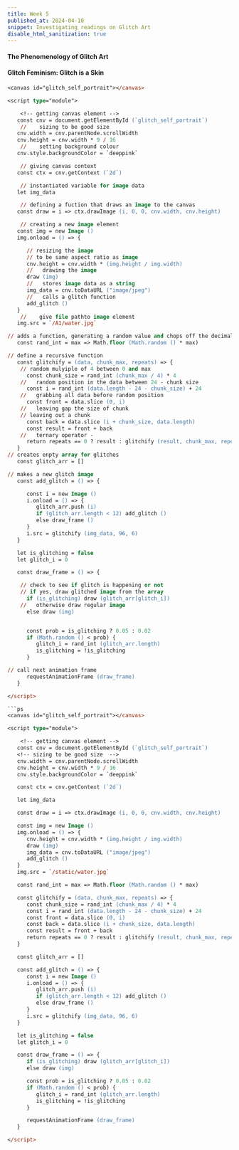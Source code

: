 ```yaml
---
title: Week 5 
published_at: 2024-04-10
snippet: Investigating readings on Glitch Art
disable_html_sanitization: true
---
```


#### The Phenomenology of Glitch Art

#### Glitch Feminism: Glitch is a Skin

```ps
<canvas id="glitch_self_portrait"></canvas>

<script type="module">

    <!-- getting canvas element -->
   const cnv = document.getElementById (`glitch_self_portrait`)
    //    sizing to be good size
   cnv.width = cnv.parentNode.scrollWidth
   cnv.height = cnv.width * 9 / 16
    //    setting background colour
   cnv.style.backgroundColor = `deeppink`

    // giving canvas context
   const ctx = cnv.getContext (`2d`)

    // instantiated variable for image data
   let img_data

    // defining a fuction that draws an image to the canvas
   const draw = i => ctx.drawImage (i, 0, 0, cnv.width, cnv.height)

    // creating a new image element
   const img = new Image ()
   img.onload = () => {

      // resizing the image
      // to be same aspect ratio as image
      cnv.height = cnv.width * (img.height / img.width)
      //   drawing the image
      draw (img)
      //   stores image data as a string
      img_data = cnv.toDataURL ("image/jpeg")
      //   calls a glitch function
      add_glitch ()
   }
    //    give file pathto image element
   img.src = `/A1/water.jpg`

// adds a function, generating a random value and chops off the decimal points. returning a random integer between 0 and max.
   const rand_int = max => Math.floor (Math.random () * max)

// define a recursive function
   const glitchify = (data, chunk_max, repeats) => {
    // random mulyiple of 4 between 0 and max
      const chunk_size = rand_int (chunk_max / 4) * 4
    //   random position in the data between 24 - chunk size
      const i = rand_int (data.length - 24 - chunk_size) + 24
    //   grabbing all data before random position
      const front = data.slice (0, i)
    //   leaving gap the size of chunk
    // leaving out a chunk
      const back = data.slice (i + chunk_size, data.length)
      const result = front + back
    //   ternary operator - 
      return repeats == 0 ? result : glitchify (result, chunk_max, repeats - 1)
   }
// creates enpty array for glitches
   const glitch_arr = []

// makes a new glitch image
   const add_glitch = () => {

      const i = new Image ()
      i.onload = () => {
         glitch_arr.push (i)
         if (glitch_arr.length < 12) add_glitch ()
         else draw_frame ()
      }
      i.src = glitchify (img_data, 96, 6)
   }

   let is_glitching = false
   let glitch_i = 0

   const draw_frame = () => {

    // check to see if glitch is happening or not
    // if yes, draw glitched image from the array
      if (is_glitching) draw (glitch_arr[glitch_i])
    //   otherwise draw regular image
      else draw (img)


      const prob = is_glitching ? 0.05 : 0.02
      if (Math.random () < prob) {
         glitch_i = rand_int (glitch_arr.length)
         is_glitching = !is_glitching
      }

// call next animation frame
      requestAnimationFrame (draw_frame)
   }

</script>

```ps
<canvas id="glitch_self_portrait"></canvas>

<script type="module">

    <!-- getting canvas element -->
   const cnv = document.getElementById (`glitch_self_portrait`)
   <!-- sizing to be good size  -->
   cnv.width = cnv.parentNode.scrollWidth
   cnv.height = cnv.width * 9 / 16
   cnv.style.backgroundColor = `deeppink`

   const ctx = cnv.getContext (`2d`)

   let img_data

   const draw = i => ctx.drawImage (i, 0, 0, cnv.width, cnv.height)

   const img = new Image ()
   img.onload = () => {
      cnv.height = cnv.width * (img.height / img.width)
      draw (img)
      img_data = cnv.toDataURL ("image/jpeg")
      add_glitch ()
   }
   img.src = `/static/water.jpg`

   const rand_int = max => Math.floor (Math.random () * max)

   const glitchify = (data, chunk_max, repeats) => {
      const chunk_size = rand_int (chunk_max / 4) * 4
      const i = rand_int (data.length - 24 - chunk_size) + 24
      const front = data.slice (0, i)
      const back = data.slice (i + chunk_size, data.length)
      const result = front + back
      return repeats == 0 ? result : glitchify (result, chunk_max, repeats - 1)
   }

   const glitch_arr = []

   const add_glitch = () => {
      const i = new Image ()
      i.onload = () => {
         glitch_arr.push (i)
         if (glitch_arr.length < 12) add_glitch ()
         else draw_frame ()
      }
      i.src = glitchify (img_data, 96, 6)
   }

   let is_glitching = false
   let glitch_i = 0

   const draw_frame = () => {
      if (is_glitching) draw (glitch_arr[glitch_i])
      else draw (img)

      const prob = is_glitching ? 0.05 : 0.02
      if (Math.random () < prob) {
         glitch_i = rand_int (glitch_arr.length)
         is_glitching = !is_glitching
      }

      requestAnimationFrame (draw_frame)
   }

</script>
```